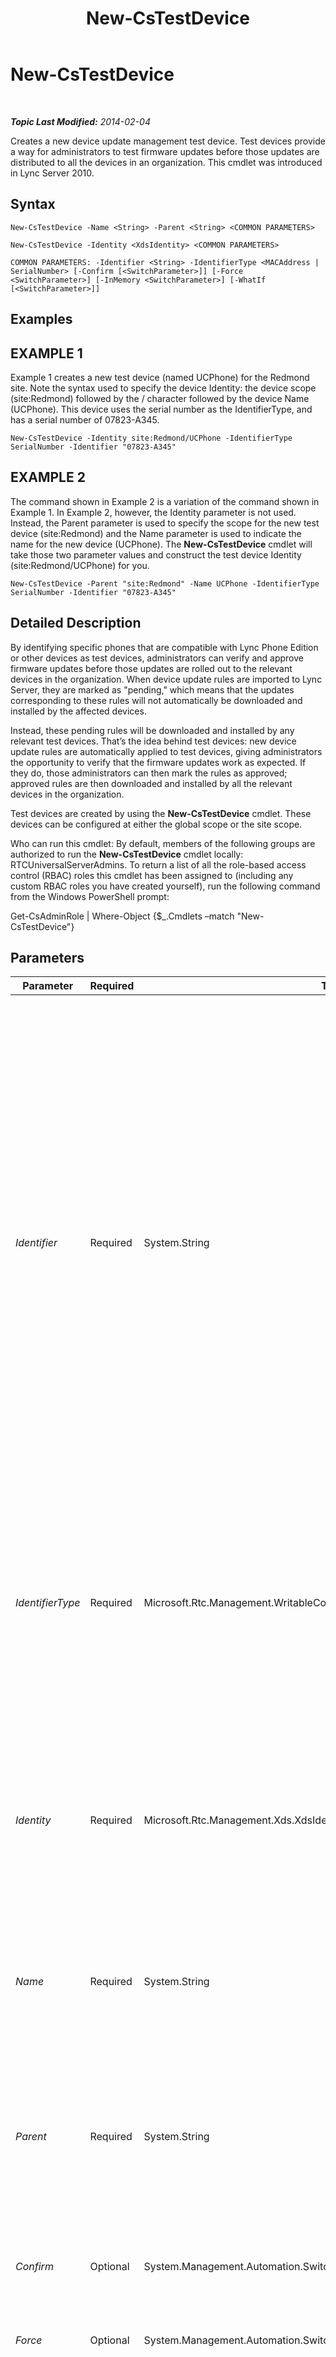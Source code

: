 ﻿---
title: New-CsTestDevice
TOCTitle: New-CsTestDevice
ms:assetid: 3d223c5e-b987-4353-9bf7-b247a2bdfa25
ms:mtpsurl: https://technet.microsoft.com/en-us/library/Gg425899(v=OCS.15)
ms:contentKeyID: 48183927
ms.date: 07/23/2014
mtps_version: v=OCS.15
---

<div data-xmlns="http://www.w3.org/1999/xhtml">

<div class="topic" data-xmlns="http://www.w3.org/1999/xhtml" data-msxsl="urn:schemas-microsoft-com:xslt" data-cs="http://msdn.microsoft.com/en-us/">

<div data-asp="http://msdn2.microsoft.com/asp">

# New-CsTestDevice

</div>

<div id="mainSection">

<div id="mainBody">

<span> </span>

_**Topic Last Modified:** 2014-02-04_

Creates a new device update management test device. Test devices provide a way for administrators to test firmware updates before those updates are distributed to all the devices in an organization. This cmdlet was introduced in Lync Server 2010.

<div>

## Syntax

    New-CsTestDevice -Name <String> -Parent <String> <COMMON PARAMETERS>

    New-CsTestDevice -Identity <XdsIdentity> <COMMON PARAMETERS>

    COMMON PARAMETERS: -Identifier <String> -IdentifierType <MACAddress | SerialNumber> [-Confirm [<SwitchParameter>]] [-Force <SwitchParameter>] [-InMemory <SwitchParameter>] [-WhatIf [<SwitchParameter>]]

</div>

<div>

## Examples

<div>

## EXAMPLE 1

Example 1 creates a new test device (named UCPhone) for the Redmond site. Note the syntax used to specify the device Identity: the device scope (site:Redmond) followed by the / character followed by the device Name (UCPhone). This device uses the serial number as the IdentifierType, and has a serial number of 07823-A345.

    New-CsTestDevice -Identity site:Redmond/UCPhone -IdentifierType SerialNumber -Identifier "07823-A345"

</div>

<div>

## EXAMPLE 2

The command shown in Example 2 is a variation of the command shown in Example 1. In Example 2, however, the Identity parameter is not used. Instead, the Parent parameter is used to specify the scope for the new test device (site:Redmond) and the Name parameter is used to indicate the name for the new device (UCPhone). The **New-CsTestDevice** cmdlet will take those two parameter values and construct the test device Identity (site:Redmond/UCPhone) for you.

    New-CsTestDevice -Parent "site:Redmond" -Name UCPhone -IdentifierType SerialNumber -Identifier "07823-A345"

</div>

</div>

<div>

## Detailed Description

By identifying specific phones that are compatible with Lync Phone Edition or other devices as test devices, administrators can verify and approve firmware updates before those updates are rolled out to the relevant devices in the organization. When device update rules are imported to Lync Server, they are marked as "pending," which means that the updates corresponding to these rules will not automatically be downloaded and installed by the affected devices.

Instead, these pending rules will be downloaded and installed by any relevant test devices. That’s the idea behind test devices: new device update rules are automatically applied to test devices, giving administrators the opportunity to verify that the firmware updates work as expected. If they do, those administrators can then mark the rules as approved; approved rules are then downloaded and installed by all the relevant devices in the organization.

Test devices are created by using the **New-CsTestDevice** cmdlet. These devices can be configured at either the global scope or the site scope.

Who can run this cmdlet: By default, members of the following groups are authorized to run the **New-CsTestDevice** cmdlet locally: RTCUniversalServerAdmins. To return a list of all the role-based access control (RBAC) roles this cmdlet has been assigned to (including any custom RBAC roles you have created yourself), run the following command from the Windows PowerShell prompt:

Get-CsAdminRole | Where-Object {$\_.Cmdlets –match "New-CsTestDevice"}

</div>

<div>

## Parameters


<table>
<colgroup>
<col style="width: 25%" />
<col style="width: 25%" />
<col style="width: 25%" />
<col style="width: 25%" />
</colgroup>
<thead>
<tr class="header">
<th>Parameter</th>
<th>Required</th>
<th>Type</th>
<th>Description</th>
</tr>
</thead>
<tbody>
<tr class="odd">
<td><p><em>Identifier</em></p></td>
<td><p>Required</p></td>
<td><p>System.String</p></td>
<td><p>Based on the IdentifierType, indicates the Media Access Control (MAC) address or serial number of the new test device. Serial numbers can be specified using numbers, letters, hyphens and underscores; for example:</p>
<p>-Identifier &quot;AB37_679e&quot;</p>
<p>MAC addresses must be specified as six or more two-character pairs; depending on the MAC address, these pairs can either be joined together in a single string or can be separated using hyphens or colons. (Note that MAC addresses can include both letters and/or numbers.) Each of the following are valid MAC addresses:</p>
<p>010203040506</p>
<p>01-02-03-04-05-06</p>
<p>01:02:03:04:05:06</p>
<p>A MAC address such as 01-02-03-04-05 will not be accepted because it does not have at least six two-character pairs.</p></td>
</tr>
<tr class="even">
<td><p><em>IdentifierType</em></p></td>
<td><p>Required</p></td>
<td><p>Microsoft.Rtc.Management.WritableConfig.Settings.DeviceUpdate.IdentifierType</p></td>
<td><p>Indicates whether the test device will be uniquely identified by its MAC address or by its serial number. To identify a device by its MAC address, set the IdentifierType to MACAddress. To identify a device by its serial number, set the IdentifierType to SerialNumber. MACAddress and SerialNumber are the only allowed values.</p></td>
</tr>
<tr class="odd">
<td><p><em>Identity</em></p></td>
<td><p>Required</p></td>
<td><p>Microsoft.Rtc.Management.Xds.XdsIdentity</p></td>
<td><p>Indicates the Identity for the new test device. An Identity consists of both the scope where the test device is to be assigned (for example, site:Redmond) and the name for the new device (for example, UCPhone). To assign a test device named UCPhone to the Redmond site, your Identity parameter must look like this: -Identity &quot;site:Redmond/UCPhone&quot;.</p></td>
</tr>
<tr class="even">
<td><p><em>Name</em></p></td>
<td><p>Required</p></td>
<td><p>System.String</p></td>
<td><p>Name for the new test device (names must be unique within a given scope). The Name parameter should be used only when using the Parent parameter.</p></td>
</tr>
<tr class="odd">
<td><p><em>Parent</em></p></td>
<td><p>Required</p></td>
<td><p>System.String</p></td>
<td><p>Name of the scope (for example, site:Redmond) where the new test device is to be assigned. If you use the Parent parameter then you must also use the Name parameter; for example: -Parent site:Redmond –Name UCPhone. If you use the Parent parameter then you should not use the Identity parameter, and vice-versa.</p></td>
</tr>
<tr class="even">
<td><p><em>Confirm</em></p></td>
<td><p>Optional</p></td>
<td><p>System.Management.Automation.SwitchParameter</p></td>
<td><p>Prompts you for confirmation before executing the command.</p></td>
</tr>
<tr class="odd">
<td><p><em>Force</em></p></td>
<td><p>Optional</p></td>
<td><p>System.Management.Automation.SwitchParameter</p></td>
<td><p>Suppresses the display of any non-fatal error message that might occur when running the command.</p></td>
</tr>
<tr class="even">
<td><p><em>InMemory</em></p></td>
<td><p>Optional</p></td>
<td><p>System.Management.Automation.SwitchParameter</p></td>
<td><p>Creates an object reference without actually committing the object as a permanent change. If you assign the output of this cmdlet called with this parameter to a variable, you can make changes to the properties of the object reference and then commit those changes by calling this cmdlet’s matching Set- cmdlet.</p></td>
</tr>
<tr class="odd">
<td><p><em>WhatIf</em></p></td>
<td><p>Optional</p></td>
<td><p>System.Management.Automation.SwitchParameter</p></td>
<td><p>Describes what would happen if you executed the command without actually executing the command.</p></td>
</tr>
</tbody>
</table>


</div>

<div>

## Input Types

None. The **New-CsTestDevice** cmdlet does not accept pipelined input.

</div>

<div>

## Return Types

Creates new instances of the Microsoft.Rtc.Management.WritableConfig.Settings.DeviceUpdate.TestDevice object.

</div>

<div>

## See Also


[Get-CsTestDevice](get-cstestdevice.md)  
[Remove-CsTestDevice](remove-cstestdevice.md)  
[Set-CsTestDevice](set-cstestdevice.md)  
  

</div>

</div>

<span> </span>

</div>

</div>

</div>

